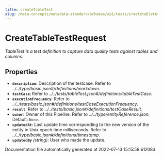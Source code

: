 ```yaml
---
title: createTableTest
slug: /main-concepts/metadata-standard/schemas/api/tests/createtabletest
---
```


# CreateTableTestRequest

*TableTest is a test definition to capture data quality tests against tables and columns.*

## Properties

- **`description`**: Description of the testcase. Refer to *../../type/basic.json#/definitions/markdown*.
- **`testCase`**: Refer to *../../tests/tableTest.json#/definitions/tableTestCase*.
- **`executionFrequency`**: Refer to *../../tests/basic.json#/definitions/testCaseExecutionFrequency*.
- **`result`**: Refer to *../../tests/basic.json#/definitions/testCaseResult*.
- **`owner`**: Owner of this Pipeline. Refer to *../../type/entityReference.json*. Default: `None`.
- **`updatedAt`**: Last update time corresponding to the new version of the entity in Unix epoch time milliseconds. Refer to *../../type/basic.json#/definitions/timestamp*.
- **`updatedBy`** *(string)*: User who made the update.


Documentation file automatically generated at 2022-07-13 15:15:58.612083.
